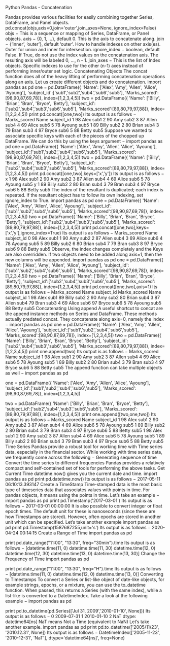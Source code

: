 
Python Pandas - Concatenation



Pandas provides various facilities for easily combining together Series, DataFrame, and Panel objects.
 pd.concat(objs,axis=0,join='outer',join_axes=None,
ignore_index=False)
objs − This is a sequence or mapping of Series, DataFrame, or Panel objects.
axis − {0, 1, ...}, default 0. This is the axis to concatenate along.
join − {‘inner’, ‘outer’}, default ‘outer’. How to handle indexes on other axis(es). Outer for union and inner for intersection.
ignore_index − boolean, default False. If True, do not use the index values on the concatenation axis. The resulting axis will be labeled 0, ..., n - 1.
join_axes − This is the list of Index objects. Specific indexes to use for the other (n-1) axes instead of performing inner/outer set logic.
Concatenating Objects
The concat function does all of the heavy lifting of performing concatenation operations along an axis. Let us create different objects and do concatenation.
import pandas as pd
one = pd.DataFrame({
         'Name': ['Alex', 'Amy', 'Allen', 'Alice', 'Ayoung'],
         'subject_id':['sub1','sub2','sub4','sub6','sub5'],
         'Marks_scored':[98,90,87,69,78]},
         index=[1,2,3,4,5])
two = pd.DataFrame({
         'Name': ['Billy', 'Brian', 'Bran', 'Bryce', 'Betty'],
         'subject_id':['sub2','sub4','sub3','sub6','sub5'],
         'Marks_scored':[89,80,79,97,88]},
         index=[1,2,3,4,5])
print pd.concat([one,two])
Its output is as follows −
    Marks_scored     Name   subject_id
1             98     Alex         sub1
2             90      Amy         sub2
3             87    Allen         sub4
4             69    Alice         sub6
5             78   Ayoung         sub5
1             89    Billy         sub2
2             80    Brian         sub4
3             79     Bran         sub3
4             97    Bryce         sub6
5             88    Betty         sub5
Suppose we wanted to associate specific keys with each of the pieces of the chopped up DataFrame. We can do this by using the keys argument −
import pandas as pd
one = pd.DataFrame({
         'Name': ['Alex', 'Amy', 'Allen', 'Alice', 'Ayoung'],
         'subject_id':['sub1','sub2','sub4','sub6','sub5'],
         'Marks_scored':[98,90,87,69,78]},
         index=[1,2,3,4,5])
two = pd.DataFrame({
         'Name': ['Billy', 'Brian', 'Bran', 'Bryce', 'Betty'],
         'subject_id':['sub2','sub4','sub3','sub6','sub5'],
         'Marks_scored':[89,80,79,97,88]},
         index=[1,2,3,4,5])
print pd.concat([one,two],keys=['x','y'])
Its output is as follows −
x  1  98    Alex    sub1
   2  90    Amy     sub2
   3  87    Allen   sub4
   4  69    Alice   sub6
   5  78    Ayoung  sub5
y  1  89    Billy   sub2
   2  80    Brian   sub4
   3  79    Bran    sub3
   4  97    Bryce   sub6
   5  88    Betty   sub5
The index of the resultant is duplicated; each index is repeated.
If the resultant object has to follow its own indexing, set ignore_index to True.
import pandas as pd
one = pd.DataFrame({
         'Name': ['Alex', 'Amy', 'Allen', 'Alice', 'Ayoung'],
         'subject_id':['sub1','sub2','sub4','sub6','sub5'],
         'Marks_scored':[98,90,87,69,78]},
         index=[1,2,3,4,5])
two = pd.DataFrame({
         'Name': ['Billy', 'Brian', 'Bran', 'Bryce', 'Betty'],
         'subject_id':['sub2','sub4','sub3','sub6','sub5'],
         'Marks_scored':[89,80,79,97,88]},
         index=[1,2,3,4,5])
print pd.concat([one,two],keys=['x','y'],ignore_index=True)
Its output is as follows −
    Marks_scored     Name    subject_id
0             98     Alex          sub1
1             90      Amy          sub2
2             87    Allen          sub4
3             69    Alice          sub6
4             78   Ayoung          sub5
5             89    Billy          sub2
6             80    Brian          sub4
7             79     Bran          sub3
8             97    Bryce          sub6
9             88    Betty          sub5
Observe, the index changes completely and the Keys are also overridden.
If two objects need to be added along axis=1, then the new columns will be appended.
import pandas as pd
one = pd.DataFrame({
         'Name': ['Alex', 'Amy', 'Allen', 'Alice', 'Ayoung'],
         'subject_id':['sub1','sub2','sub4','sub6','sub5'],
         'Marks_scored':[98,90,87,69,78]},
         index=[1,2,3,4,5])
two = pd.DataFrame({
         'Name': ['Billy', 'Brian', 'Bran', 'Bryce', 'Betty'],
         'subject_id':['sub2','sub4','sub3','sub6','sub5'],
         'Marks_scored':[89,80,79,97,88]},
         index=[1,2,3,4,5])
print pd.concat([one,two],axis=1)
Its output is as follows −
    Marks_scored    Name  subject_id   Marks_scored    Name   subject_id
1           98      Alex      sub1         89         Billy         sub2
2           90       Amy      sub2         80         Brian         sub4
3           87     Allen      sub4         79          Bran         sub3
4           69     Alice      sub6         97         Bryce         sub6
5           78    Ayoung      sub5         88         Betty         sub5
Concatenating Using append
A useful shortcut to concat are the append instance methods on Series and DataFrame. These methods actually predated concat. They concatenate along axis=0, namely the index −
import pandas as pd
one = pd.DataFrame({
         'Name': ['Alex', 'Amy', 'Allen', 'Alice', 'Ayoung'],
         'subject_id':['sub1','sub2','sub4','sub6','sub5'],
         'Marks_scored':[98,90,87,69,78]},
         index=[1,2,3,4,5])
two = pd.DataFrame({
         'Name': ['Billy', 'Brian', 'Bran', 'Bryce', 'Betty'],
         'subject_id':['sub2','sub4','sub3','sub6','sub5'],
         'Marks_scored':[89,80,79,97,88]},
         index=[1,2,3,4,5])
print one.append(two)
Its output is as follows −
    Marks_scored    Name  subject_id
1           98      Alex      sub1
2           90       Amy      sub2
3           87     Allen      sub4
4           69     Alice      sub6
5           78    Ayoung      sub5
1           89     Billy      sub2
2           80     Brian      sub4
3           79      Bran      sub3
4           97     Bryce      sub6
5           88     Betty      sub5
The append function can take multiple objects as well −
import pandas as pd

one = pd.DataFrame({
         'Name': ['Alex', 'Amy', 'Allen', 'Alice', 'Ayoung'],
         'subject_id':['sub1','sub2','sub4','sub6','sub5'],
         'Marks_scored':[98,90,87,69,78]},
         index=[1,2,3,4,5])
            
two = pd.DataFrame({
         'Name': ['Billy', 'Brian', 'Bran', 'Bryce', 'Betty'],
         'subject_id':['sub2','sub4','sub3','sub6','sub5'],
         'Marks_scored':[89,80,79,97,88]},
         index=[1,2,3,4,5])
print one.append([two,one,two])
Its output is as follows −
    Marks_scored   Name    subject_id
1           98     Alex          sub1
2           90      Amy          sub2
3           87    Allen          sub4
4           69    Alice          sub6
5           78   Ayoung          sub5
1           89    Billy          sub2
2           80    Brian          sub4
3           79     Bran          sub3
4           97    Bryce          sub6
5           88    Betty          sub5
1           98     Alex          sub1
2           90      Amy          sub2
3           87    Allen          sub4
4           69    Alice          sub6
5           78   Ayoung          sub5
1           89    Billy          sub2
2           80    Brian          sub4
3           79     Bran          sub3
4           97    Bryce          sub6
5           88    Betty          sub5
Time Series
Pandas provide a robust tool for working time with Time series data, especially in the financial sector. While working with time series data, we frequently come across the following −
Generating sequence of time
Convert the time series to different frequencies
Pandas provides a relatively compact and self-contained set of tools for performing the above tasks.
Get Current Time
datetime.now() gives you the current date and time.
import pandas as pd
print pd.datetime.now()
Its output is as follows −
2017-05-11 06:10:13.393147
Create a TimeStamp
Time-stamped data is the most basic type of timeseries data that associates values with points in time. For pandas objects, it means using the points in time. Let’s take an example −
import pandas as pd
print pd.Timestamp('2017-03-01')
Its output is as follows −
2017-03-01 00:00:00
It is also possible to convert integer or float epoch times. The default unit for these is nanoseconds (since these are how Timestamps are stored). However, often epochs are stored in another unit which can be specified. Let’s take another example
import pandas as pd
print pd.Timestamp(1587687255,unit='s')
Its output is as follows −
2020-04-24 00:14:15
Create a Range of Time
import pandas as pd

print pd.date_range("11:00", "13:30", freq="30min").time
Its output is as follows −
[datetime.time(11, 0) datetime.time(11, 30) datetime.time(12, 0)
datetime.time(12, 30) datetime.time(13, 0) datetime.time(13, 30)]
Change the Frequency of Time
import pandas as pd

print pd.date_range("11:00", "13:30", freq="H").time
Its output is as follows −
[datetime.time(11, 0) datetime.time(12, 0) datetime.time(13, 0)]
Converting to Timestamps
To convert a Series or list-like object of date-like objects, for example strings, epochs, or a mixture, you can use the to_datetime function. When passed, this returns a Series (with the same index), while a list-like is converted to a DatetimeIndex. Take a look at the following example −
import pandas as pd

print pd.to_datetime(pd.Series(['Jul 31, 2009','2010-01-10', None]))
Its output is as follows −
0  2009-07-31
1  2010-01-10
2         NaT
dtype: datetime64[ns]
NaT means Not a Time (equivalent to NaN)
Let’s take another example.
import pandas as pd
print pd.to_datetime(['2005/11/23', '2010.12.31', None])
Its output is as follows −
DatetimeIndex(['2005-11-23', '2010-12-31', 'NaT'], dtype='datetime64[ns]', freq=None)


